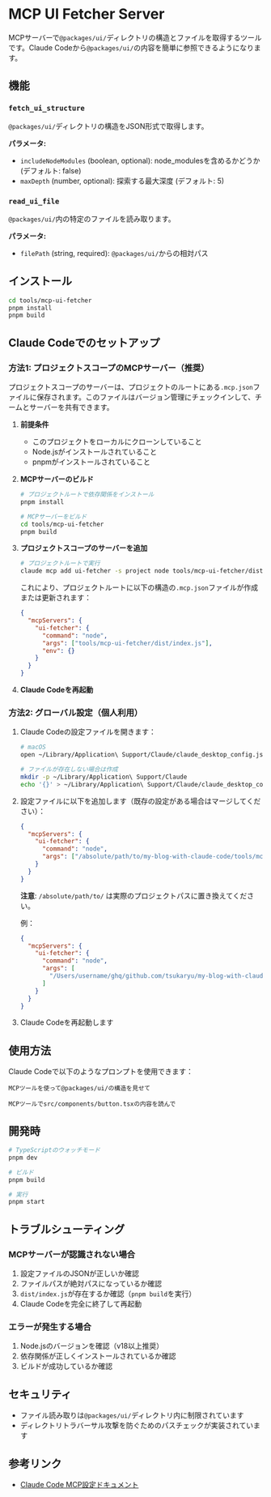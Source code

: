 # MCP UI Fetcher Server

MCPサーバーで`@packages/ui/`ディレクトリの構造とファイルを取得するツールです。Claude Codeから`@packages/ui/`の内容を簡単に参照できるようになります。

## 機能

### `fetch_ui_structure`

`@packages/ui/`ディレクトリの構造をJSON形式で取得します。

**パラメータ:**

- `includeNodeModules` (boolean, optional): node_modulesを含めるかどうか (デフォルト: false)
- `maxDepth` (number, optional): 探索する最大深度 (デフォルト: 5)

### `read_ui_file`

`@packages/ui/`内の特定のファイルを読み取ります。

**パラメータ:**

- `filePath` (string, required): `@packages/ui/`からの相対パス

## インストール

```bash
cd tools/mcp-ui-fetcher
pnpm install
pnpm build
```

## Claude Codeでのセットアップ

### 方法1: プロジェクトスコープのMCPサーバー（推奨）

プロジェクトスコープのサーバーは、プロジェクトのルートにある`.mcp.json`ファイルに保存されます。このファイルはバージョン管理にチェックインして、チームとサーバーを共有できます。

1. **前提条件**

   - このプロジェクトをローカルにクローンしていること
   - Node.jsがインストールされていること
   - pnpmがインストールされていること

2. **MCPサーバーのビルド**

   ```bash
   # プロジェクトルートで依存関係をインストール
   pnpm install

   # MCPサーバーをビルド
   cd tools/mcp-ui-fetcher
   pnpm build
   ```

3. **プロジェクトスコープのサーバーを追加**

   ```bash
   # プロジェクトルートで実行
   claude mcp add ui-fetcher -s project node tools/mcp-ui-fetcher/dist/index.js
   ```

   これにより、プロジェクトルートに以下の構造の`.mcp.json`ファイルが作成または更新されます：

   ```json
   {
     "mcpServers": {
       "ui-fetcher": {
         "command": "node",
         "args": ["tools/mcp-ui-fetcher/dist/index.js"],
         "env": {}
       }
     }
   }
   ```

4. **Claude Codeを再起動**

### 方法2: グローバル設定（個人利用）

1. Claude Codeの設定ファイルを開きます：

   ```bash
   # macOS
   open ~/Library/Application\ Support/Claude/claude_desktop_config.json

   # ファイルが存在しない場合は作成
   mkdir -p ~/Library/Application\ Support/Claude
   echo '{}' > ~/Library/Application\ Support/Claude/claude_desktop_config.json
   ```

2. 設定ファイルに以下を追加します（既存の設定がある場合はマージしてください）：

   ```json
   {
     "mcpServers": {
       "ui-fetcher": {
         "command": "node",
         "args": ["/absolute/path/to/my-blog-with-claude-code/tools/mcp-ui-fetcher/dist/index.js"]
       }
     }
   }
   ```

   **注意**: `/absolute/path/to/` は実際のプロジェクトパスに置き換えてください。

   例：

   ```json
   {
     "mcpServers": {
       "ui-fetcher": {
         "command": "node",
         "args": [
           "/Users/username/ghq/github.com/tsukaryu/my-blog-with-claude-code/tools/mcp-ui-fetcher/dist/index.js"
         ]
       }
     }
   }
   ```

3. Claude Codeを再起動します

## 使用方法

Claude Codeで以下のようなプロンプトを使用できます：

```
MCPツールを使って@packages/ui/の構造を見せて
```

```
MCPツールでsrc/components/button.tsxの内容を読んで
```

## 開発時

```bash
# TypeScriptのウォッチモード
pnpm dev

# ビルド
pnpm build

# 実行
pnpm start
```

## トラブルシューティング

### MCPサーバーが認識されない場合

1. 設定ファイルのJSONが正しいか確認
2. ファイルパスが絶対パスになっているか確認
3. `dist/index.js`が存在するか確認（`pnpm build`を実行）
4. Claude Codeを完全に終了して再起動

### エラーが発生する場合

1. Node.jsのバージョンを確認（v18以上推奨）
2. 依存関係が正しくインストールされているか確認
3. ビルドが成功しているか確認

## セキュリティ

- ファイル読み取りは`@packages/ui/`ディレクトリ内に制限されています
- ディレクトリトラバーサル攻撃を防ぐためのパスチェックが実装されています

## 参考リンク

- [Claude Code MCP設定ドキュメント](https://docs.anthropic.com/ja/docs/claude-code/tutorials#model-context-protocol-mcp-%E3%82%92%E8%A8%AD%E5%AE%9A%E3%81%99%E3%82%8B)
